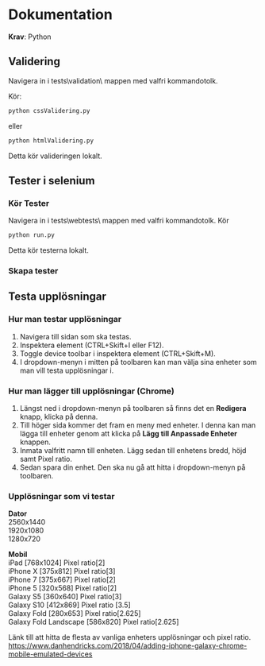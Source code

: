 # Dokumentation

**Krav**: Python

## Validering 
Navigera in i tests\validation\ mappen med valfri kommandotolk.

Kör: 
```python
python cssValidering.py
``` 
eller 
```python
python htmlValidering.py
``` 
Detta kör valideringen lokalt.

## Tester i selenium

### Kör Tester
Navigera in i tests\webtests\ mappen med valfri kommandotolk.
Kör 
```python
python run.py
``` 
Detta kör testerna lokalt.
### Skapa tester

## Testa upplösningar
### Hur man testar upplösningar
1. Navigera till sidan som ska testas. <br>
1. Inspektera element (CTRL+Skift+I eller F12).
1. Toggle device toolbar i inspektera element (CTRL+Skift+M).
1. I dropdown-menyn i mitten på toolbaren kan man välja sina enheter som man vill testa upplösningar i.

### Hur man lägger till upplösningar (Chrome)
1. Längst ned i dropdown-menyn på toolbaren så finns det en **Redigera** knapp, klicka på denna.
1. Till höger sida kommer det fram en meny med enheter. I denna kan man lägga till enheter genom att klicka på **Lägg till Anpassade Enheter** knappen.
1. Inmata valfritt namn till enheten. Lägg sedan till enhetens bredd, höjd samt Pixel ratio.
1. Sedan spara din enhet. Den ska nu gå att hitta i dropdown-menyn på toolbaren.


### Upplösningar som vi testar
**Dator** <br> 
2560x1440 <br>
1920x1080 <br>
1280x720 <br>

**Mobil** <br>
iPad [768x1024] Pixel ratio[2] <br>
iPhone X [375x812] Pixel ratio[3]<br>
iPhone 7 [375x667] Pixel ratio[2]<br>
iPhone 5 [320x568] Pixel ratio[2]<br>
Galaxy S5 [360x640] Pixel ratio[3]<br>
Galaxy S10 [412x869] Pixel ratio [3.5]<br>
Galaxy Fold [280x653] Pixel ratio[2.625]<br>
Galaxy Fold Landscape [586x820] Pixel ratio[2.625] <br>

Länk till att hitta de flesta av vanliga enheters upplösningar och pixel ratio. <br>
https://www.danhendricks.com/2018/04/adding-iphone-galaxy-chrome-mobile-emulated-devices
